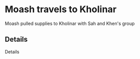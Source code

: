 # Moash travels to Kholinar
Moash pulled supplies to Kholinar with Sah and Khen's group

## Details
Details
